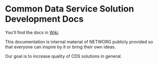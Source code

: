 # Common Data Service Solution Development Docs
You'll find the docs in [Wiki](https://github.com/NETWORG/cds-solution-development-docs/wiki).  
  
This documentation is internal material of NETWORG publicly provided so that everyone can inspire by it or bring their own ideas.  
  
Our goal is to increase quality of CDS solutions in general.